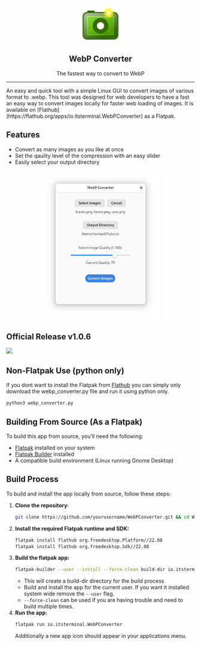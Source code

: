 <p align="center">
    <img src="data/icons/io.itsterminal.WebPConverter.svg" height="100">
</p>

<center>

## WebP Converter
The fastest way to convert to WebP
<hr>
</center>
An easy and quick tool with a simple Linux GUI to convert images of various format to .webp. This tool was designed for web developers to have a fast an easy way to convert images locally for faster web loading of images. It is available on [Flathub](https://flathub.org/apps/io.itsterminal.WebPConverter) as a Flatpak.

## Features
- Convert as many images as you like at once
- Set the qaulity level of the compression with an easy slider
- Easily select your output directory

<p align="center">
    <img src="screenshots/main-view-light.png" height="400">
</p>

## Official Release v1.0.6
<a href="https://flathub.org/apps/io.itsterminal.WebPConverter">
    <img src="https://camo.githubusercontent.com/dc4f45577e4e438ed5739f39d5050f91a4ad01a42d5ef9cd71970cef836e16d1/68747470733a2f2f666c61746875622e6f72672f6170692f62616467653f737667266c6f63616c653d656e">
</a>

## Non-Flatpak Use (python only)
If you dont want to install the Flatpak from [Flathub](https://flathub.org/apps/io.itsterminal.WebPConverter) you can simply only download the webp_converter.py file and run it using python only.

```python
python3 webp_converter.py
```

## Building From Source (As a Flatpak)
To build this app from source, you'll need the following:

- [Flatpak](https://flatpak.org/setup/) installed on your system
- [Flatpak Builder](https://docs.flatpak.org/en/latest/flatpak-builder.html) installed
- A compatible build environment (Linux running Gnome Desktop)

## Build Process

To build and install the app locally from source, follow these steps:

1. **Clone the repository**:
   ```bash
   git clone https://github.com/yourusername/WebPConverter.git && cd WebPConverter
   ```
2. **Install the required Flatpak runtime and SDK:**
    ```bash
    flatpak install flathub org.freedesktop.Platform//22.08
    flatpak install flathub org.freedesktop.Sdk//22.08
    ```
3. **Build the flatpak app:**
    ```bash
    flatpak-builder --user --install --force-clean build-dir io.itsterminal.WebPConverter.json
    ```
    - This will create a build-dir directory for the build process
    - Build and install the app for the current user. If you want it installed system wide remove the ```--user``` flag.
    - ```--force-clean``` can be used if you are having trouble and need to build multiple times.
4. **Run the app:**
    ```bash
    flatpak run io.itsterminal.WebPConverter
    ```
    Additionally a new app icon should appear in your applications menu.
